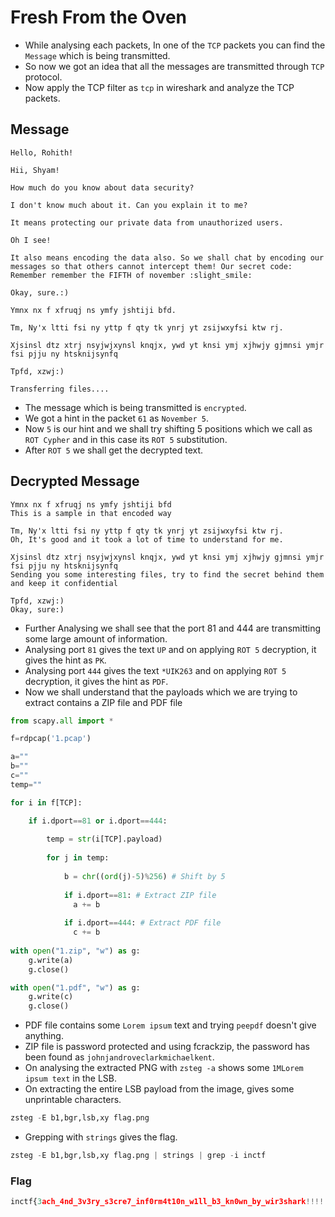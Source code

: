 # Fresh From the Oven

- While analysing each packets, In one of the `TCP` packets you can find the `Message` which is being transmitted.
- So now we got an idea that all the messages are transmitted through `TCP` protocol.
- Now apply the TCP filter as `tcp` in wireshark and analyze the TCP packets.

## Message

```
Hello, Rohith!

Hii, Shyam!

How much do you know about data security?

I don't know much about it. Can you explain it to me?

It means protecting our private data from unauthorized users.

Oh I see!

It also means encoding the data also. So we shall chat by encoding our messages so that others cannot intercept them! Our secret code: Remember remember the FIFTH of november :slight_smile:

Okay, sure.:)

Ymnx nx f xfruqj ns ymfy jshtiji bfd.

Tm, Ny'x ltti fsi ny yttp f qty tk ynrj yt zsijwxyfsi ktw rj.

Xjsinsl dtz xtrj nsyjwjxynsl knqjx, ywd yt knsi ymj xjhwjy gjmnsi ymjr fsi pjju ny htsknijsynfq

Tpfd, xzwj:)

Transferring files....
```

- The message which is being transmitted is `encrypted`. 
- We got a hint in the packet `61` as `November 5`.
- Now `5` is our hint and we shall try shifting 5 positions which we call as `ROT Cypher` and in this case its `ROT 5` substitution.
- After `ROT 5` we shall get the decrypted text.

## Decrypted Message

```
Ymnx nx f xfruqj ns ymfy jshtiji bfd
This is a sample in that encoded way

Tm, Ny'x ltti fsi ny yttp f qty tk ynrj yt zsijwxyfsi ktw rj.
Oh, It's good and it took a lot of time to understand for me.

Xjsinsl dtz xtrj nsyjwjxynsl knqjx, ywd yt knsi ymj xjhwjy gjmnsi ymjr fsi pjju ny htsknijsynfq
Sending you some interesting files, try to find the secret behind them and keep it confidential

Tpfd, xzwj:)
Okay, sure:)
```

- Further Analysing we shall see that the port 81 and 444 are transmitting some large amount of information.
- Analysing port `81` gives the text `UP` and on applying `ROT 5` decryption, it gives the hint as `PK`.
- Analysing port `444` gives the text `*UIK263` and on applying `ROT 5` decryption, it gives the hint as `PDF`.
- Now we shall understand that the payloads which we are trying to extract contains a ZIP file and PDF file

```py
from scapy.all import *

f=rdpcap('1.pcap')

a=""
b=""
c=""
temp=""

for i in f[TCP]:

    if i.dport==81 or i.dport==444:
    
        temp = str(i[TCP].payload)
        
        for j in temp:
        
            b = chr((ord(j)-5)%256) # Shift by 5
            
            if i.dport==81: # Extract ZIP file
              a += b 
              
            if i.dport==444: # Extract PDF file
              c += b 
    
with open("1.zip", "w") as g:
    g.write(a)
    g.close()

with open("1.pdf", "w") as g:
    g.write(c)
    g.close()
```

- PDF file contains some `Lorem ipsum` text and trying `peepdf` doesn't give anything.
- ZIP file is password protected and using fcrackzip, the password has been found as `johnjandroveclarkmichaelkent`.
- On analysing the extracted PNG with `zsteg -a` shows some `1MLorem ipsum text` in the LSB.
- On extracting the entire LSB payload from the image, gives some unprintable characters.

```py
zsteg -E b1,bgr,lsb,xy flag.png
```

- Grepping with `strings` gives the flag.

```py
zsteg -E b1,bgr,lsb,xy flag.png | strings | grep -i inctf 
```

### Flag

```py
inctf{3ach_4nd_3v3ry_s3cre7_inf0rm4t10n_w1ll_b3_kn0wn_by_wir3shark!!!!!_:)}
```
